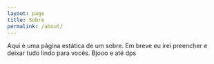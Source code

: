 ```yaml
---
layout: page
title: Sobre
permalink: /about/
---
```


Aqui é uma página estática de um sobre. Em breve eu irei preencher e deixar tudo lindo para vocês. Bjooo e até dps